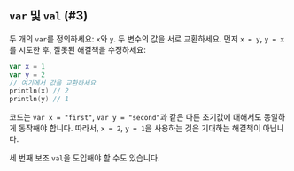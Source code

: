 ## `var` 및 `val` (#3)

두 개의 `var`를 정의하세요: `x`와 `y`. 두 변수의 값을 서로 교환하세요. 먼저 `x = y`, `y = x`를 시도한 후, 잘못된 해결책을 수정하세요:

```kotlin
var x = 1
var y = 2
// 여기에서 값을 교환하세요
println(x) // 2
println(y) // 1
```

코드는 `var x = "first"`, `var y = "second"`과 같은 다른 초기값에 대해서도 동일하게 동작해야 합니다. 따라서, `x = 2`, `y = 1`을 사용하는 것은 기대하는 해결책이 아닙니다.

<div class="hint">

세 번째 보조 `val`을 도입해야 할 수도 있습니다.

</div>